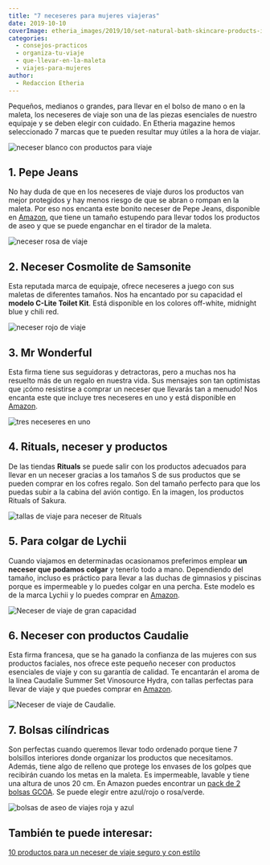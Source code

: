 ```yaml
---
title: "7 neceseres para mujeres viajeras"
date: 2019-10-10
coverImage: etheria_images/2019/10/set-natural-bath-skincare-products-in-white-packaging-on-wooden-table-spa-cosmetics-for-beauty-health-at-home-cosmetic-bag-toiletry-flowers-soap-moisturizer-cream-mockup-frame-copy-space.jpg
categories: 
  - consejos-practicos
  - organiza-tu-viaje
  - que-llevar-en-la-maleta
  - viajes-para-mujeres
author: 
  - Redaccion Etheria
---
```


Pequeños, medianos o grandes, para llevar en el bolso de mano o en la maleta, los 
neceseres de viaje son una de las piezas esenciales de nuestro equipaje y se deben 
elegir con cuidado. En Etheria magazine hemos seleccionado 7 marcas que te pueden 
resultar muy útiles a la hora de viajar. 

![neceser blanco con productos para viaje](etheria_images/2019/10/set-natural-bath-skincare-products-in-white-packaging-on-wooden-table-spa-cosmetics-for-beauty-health-at-home-cosmetic-bag-toiletry-flowers-soap-moisturizer-cream-mockup-frame-copy-space-850x567.jpg "Es fundamental encontrar el neceser perfecto para cada tipo de viaje.")

## 1\. Pepe Jeans

No hay duda de que en los neceseres de viaje duros los productos van mejor protegidos y 
hay menos riesgo de que se abran o rompan en la maleta. Por eso nos encanta este bonito 
neceser de Pepe Jeans, disponible en [Amazon](https://amzn.to/3RKahhR), que tiene un 
tamaño estupendo para llevar todos los productos de aseo y que se puede enganchar en el 
tirador de la maleta. 

![neceser rosa de viaje](etheria_images/2019/10/neceser-viaje-pepe-jeans-850x341.jpg "Neceser duro de Pepe Jeans disponible en Amazon.")

## 2\. Neceser Cosmolite de Samsonite

Esta reputada marca de equipaje, ofrece neceseres a juego con sus maletas de diferentes 
tamaños. Nos ha encantado por su capacidad el **modelo C-Lite Toilet Kit**. Está 
disponible en los colores off-white, midnight blue y chili red. 

![neceser rojo de viaje](etheria_images/2019/10/neceser-samsonite-850x562.jpg "Neceser de viaje de © Samsonite.")

## 3\. Mr Wonderful

Esta firma tiene sus seguidoras y detractoras, pero a muchas nos ha resuelto más de un 
regalo en nuestra vida. Sus mensajes son tan optimistas que ¡cómo resistirse a comprar 
un neceser que llevarás tan a menudo! Nos encanta este que incluye tres neceseres en uno 
y está disponible en [Amazon](https://amzn.to/3RFoXyx). 

![tres neceseres en uno](etheria_images/2019/10/51w2mi9QhtL._AC_UY695_-850x525.jpg "Neceser de viaje de Mr. Wonderful disponible en Amazon.")

## 4\. Rituals, neceser y productos

De las tiendas **Rituals** se puede salir con los productos adecuados para llevar en un 
neceser gracias a los tamaños S de sus productos que se pueden comprar en los cofres 
regalo. Son del tamaño perfecto para que los puedas subir a la cabina del avión contigo. 
En la imagen, los productos Rituals of Sakura. 

![tallas de viaje para neceser de Rituals](etheria_images/2019/10/neceser-productos-viaje-rituals-1.jpg "Linea Sakura de la marca © Rituals.")

## 5\. Para colgar de Lychii

Cuando viajamos en determinadas ocasionamos preferimos emplear **un neceser que podamos 
colgar** y tenerlo todo a mano. Dependiendo del tamaño, incluso es práctico para llevar 
a las duchas de gimnasios y piscinas porque es impermeable y lo puedes colgar en una 
percha. Este modelo es de la marca Lychii y lo puedes comprar en [Amazon](https://amzn.to/3T5rIu2). 

![Neceser de viaje de gran capacidad](etheria_images/2019/10/neceser-viaje-gran-capacidad.jpg "Neceser de viaje de Lychii.")

## 6\. Neceser con productos Caudalie

Esta firma francesa, que se ha ganado la confianza de las mujeres con sus productos 
faciales, nos ofrece este pequeño neceser con productos esenciales de viaje y con su 
garantía de calidad. Te encantarán el aroma de la línea Caudalie Summer Set Vinosource 
Hydra, con tallas perfectas para llevar de viaje y que puedes comprar en [Amazon](https://amzn.to/3VbB35t). 

![Neceser de viaje de Caudalie.](etheria_images/2019/10/neceser-caudalie.jpg "Neceser de viaje de Caudalie.")

## 7\. Bolsas cilíndricas

Son perfectas cuando queremos llevar todo ordenado porque tiene 7 bolsillos interiores 
donde organizar los productos que necesitamos. Además, tiene algo de relleno que protege 
los envases de los golpes que recibirán cuando los metas en la maleta. Es impermeable, 
lavable y tiene una altura de unos 20 cm. En Amazon puedes encontrar un [pack de 2 
bolsas GCOA](https://amzn.to/2op7XFh). Se puede elegir entre azul/rojo o rosa/verde. 

![bolsas de aseo de viajes roja y azul](etheria_images/2019/10/bolsa-aseo-circular-900x568.jpg "Bolsa organizadora o neceser de viaje cilíndrico.")

## También te puede interesar:

[10 productos para un neceser de viaje seguro y con 
estilo](https://etheriamagazine.com/2020/05/25/10-productos-basicos-para-un-neceser-de-viajes-de-mujer-seguro-y-con-estilo/)
